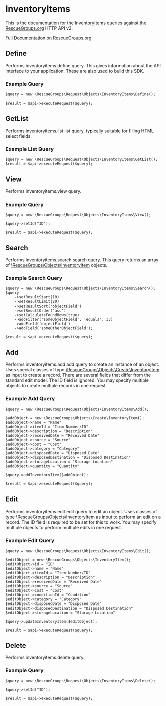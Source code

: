 # InventoryItems

This is the documentation for the InventoryItems queries against the [RescueGroups.org](https://www.rescuegroups.org/) HTTP API v2.

[Full Documentation on RescueGroups.org](https://userguide.rescuegroups.org/display/APIDG/Object+definitions#Objectdefinitions-inventoryitems)

## Define
Performs inventoryitems.define query. This gives information about the API interface to your application. These are also used to build this SDK.

### Example Query

    $query = new \RescueGroups\Request\Objects\InventoryItems\Define();

    $result = $api->executeRequest($query);
## GetList
Performs inventoryitems.list list query, typically suitable for filling HTML select fields.

### Example List Query

    $query = new \RescueGroups\Request\Objects\InventoryItems\GetList();
    $result = $api->executeRequest($query);
## View
Performs inventoryitems.view query.

### Example Query

    $query = new \RescueGroups\Request\Objects\InventoryItems\View();

    $query->setId("ID");

    $result = $api->executeRequest($query);

## Search
Performs inventoryitems.search search query. This query returns an array of [\RescueGroups\Objects\InventoryItem](../../../src/Objects/InventoryItem.php) objects.

### Example Search Query

    $query = new \RescueGroups\Request\Objects\InventoryItems\Search();
    $query
        ->setResultStart(10)
        ->setResultLimit(20)
        ->setResultSort('objectField')
        ->setResultOrder('asc')
        ->setCalculateFoundRows(true)
        ->addFilter('someObjectField', 'equals', 33)
        ->addField('objectField')
        ->addField('someOtherObjectField');

    $result = $api->executeRequest($query);
## Add
Performs inventoryitems.add add query to create an instance of an object. Uses special classes of type [\RescueGroups\Objects\Create\InventoryItem](../../../src/Objects/InventoryItem.php) as input to create a record. There are several fields that differ from the standard edit model. The ID field is ignored. You may specify multiple objects to create multiple records in one request.

### Example Add Query

    $query = new \RescueGroups\Request\Objects\InventoryItems\Add();

    $addObject = new \RescueGroups\Objects\Create\InventoryItem();
    $addObject->name = "Name"
    $addObject->itemId = "Item Number/ID"
    $addObject->description = "Description"
    $addObject->receivedDate = "Received Date"
    $addObject->source = "Source"
    $addObject->cost = "Cost"
    $addObject->category = "Category"
    $addObject->disposedDate = "Disposed Date"
    $addObject->disposedDestination = "Disposed Destination"
    $addObject->storageLocation = "Storage Location"
    $addObject->quantity = "Quantity"

    $query->addInventoryItem($addObject);

    $result = $api->executeRequest($query);
## Edit
Performs inventoryitems.edit edit query to edit an object. Uses classes of type [\RescueGroups\Objects\InventoryItem](../../../src/Objects/InventoryItem.php) as input to perform an edit on a record. The ID field is required to be set for this to work. You may specify multiple objects to perform multiple edits in one request.

### Example Edit Query

    $query = new \RescueGroups\Request\Objects\InventoryItems\Edit();

    $editObject = new \RescueGroups\Objects\InventoryItem();
    $editObject->id = "ID"
    $editObject->name = "Name"
    $editObject->itemId = "Item Number/ID"
    $editObject->description = "Description"
    $editObject->receivedDate = "Received Date"
    $editObject->source = "Source"
    $editObject->cost = "Cost"
    $editObject->conditionId = "Condition"
    $editObject->category = "Category"
    $editObject->disposedDate = "Disposed Date"
    $editObject->disposedDestination = "Disposed Destination"
    $editObject->storageLocation = "Storage Location"

    $query->updateInventoryItem($editObject);

    $result = $api->executeRequest($query);
## Delete
Performs inventoryitems.delete query.

### Example Query

    $query = new \RescueGroups\Request\Objects\InventoryItems\Delete();

    $query->setId("ID");

    $result = $api->executeRequest($query);

